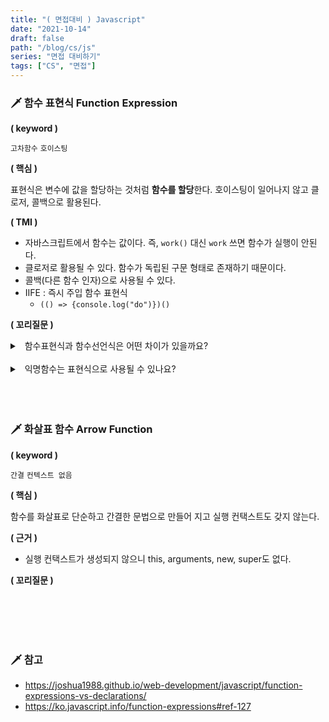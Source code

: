 ```yaml
---
title: "( 면접대비 ) Javascript"
date: "2021-10-14"
draft: false
path: "/blog/cs/js"
series: "면접 대비하기"
tags: ["CS", "면접"]
---
```


### 🗡 함수 표현식 Function Expression

**( keyword )**

`고차함수` `호이스팅`

**( 핵심 )**

표현식은 변수에 값을 할당하는 것처럼 **함수를 할당**한다. 호이스팅이 일어나지 않고 클로저, 콜백으로 활용된다.

**( TMI )**

- 자바스크립트에서 함수는 값이다. 즉, `work()` 대신 `work` 쓰면 함수가 실행이 안된다.
- 클로저로 활용될 수 있다. 함수가 독립된 구문 형태로 존재하기 때문이다.
- 콜백(다른 함수 인자)으로 사용될 수 있다.
- IIFE : 즉시 주입 함수 표현식
  - `(() => {console.log("do")})()`

**( 꼬리질문 )**

<details>
<summary>&nbsp; 함수표현식과 함수선언식은 어떤 차이가 있을까요?</summary>
<p>

- 함수 선언식은 호이스팅에 영향을 받지만, 함수 표현식은 호이스팅에 영향을 받지 않는다.

함수 표현식

```js
work(); // 에러
var work = function () {
  return "working";
};
work();
```

<br>

함수 선언식

```js
work();
// 호이스팅이 일어난다.
function work() {
  return "working";
}
work();
```

</p>
</details>

<br>

<details>
<summary>&nbsp; 익명함수는 표현식으로 사용될 수 있나요?</summary>
<p>

- 익명함수는 변수명이 없기에 표현식으로 사용될 수 없다.
- 선언식으로 사용될 수 있지만 간편한 arrow function으로 많이 쓴다.

</p>
</details>

<br>

<br>
<br>

### 🗡 화살표 함수 Arrow Function

**( keyword )**

`간결` `컨텍스트 없음`

**( 핵심 )**

함수를 화살표로 단순하고 간결한 문법으로 만들어 지고 실행 컨택스트도 갖지 않는다.

**( 근거 )**

- 실행 컨택스트가 생성되지 않으니 this, arguments, new, super도 없다.

**( 꼬리질문 )**

<br>

<br>

<br>
<br>

### 🗡 참고

- https://joshua1988.github.io/web-development/javascript/function-expressions-vs-declarations/
- https://ko.javascript.info/function-expressions#ref-127
